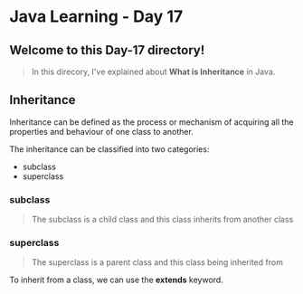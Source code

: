 # Java Learning - Day 17

## Welcome to this Day-17 directory!

>  In this direcory, I've explained about **What is Inheritance** in Java.

## Inheritance 

Inheritance can be defined as the process or mechanism of acquiring all the properties and behaviour of one class to another.

The inheritance can be classified into two categories:
- subclass
- superclass

### subclass
> The subclass is a child class  and this class inherits from another class

### superclass
>The superclass is a parent class and this class being inherited from

To inherit from a class, we can use the **extends** keyword.
